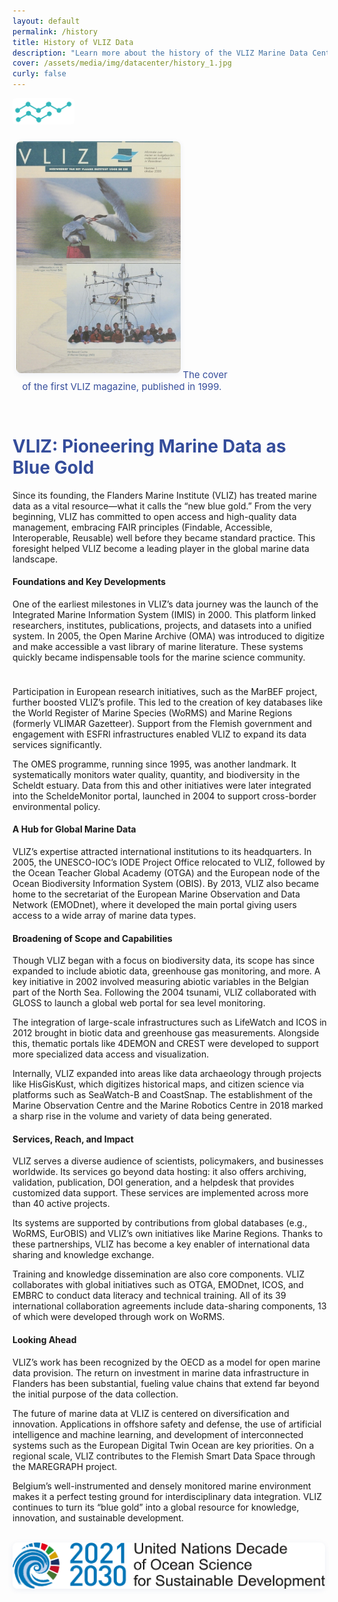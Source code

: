 ```yaml
---
layout: default
permalink: /history
title: History of VLIZ Data
description: "Learn more about the history of the VLIZ Marine Data Centre!"
cover: /assets/media/img/datacenter/history_1.jpg
curly: false
---
```


<img width="99" src="/assets/media/img/content/datavlizlogo_01.png" alt="vliz image" width="150">
<style>
    h1, h2, h3 {
        color: #354d9b; /* Adjust heading color */
    }
    .row {
        display: flex;
        flex-wrap: wrap;
        margin: 20px 0;
    }
    .col-md-7, .col-md-5 {
        padding: 15px;
    }
    .col-md-7 {
        flex: 0 0 70%;
    }
    .col-md-5 {
        flex: 0 0 30%;
    }
    img {
        max-width: 100%;
        height: auto;
        border-radius: 5px;
    }
    a {
        color: #354d9b; /* Link color */
        text-decoration: none;
    }
    a:hover {
        text-decoration: underline;
    }
    .button {
        display: inline-block;
        padding: 12px 24px;
        margin: 10px 0;
        font-size: 18px;
        text-align: center;
        text-decoration: none;
        color: #fff;
        background-color: #354d9b; /* Button color */
        border: none;
        border-radius: 5px;
        transition: background-color 0.3s, transform 0.2s;
    }
    .button:hover {
        background-color: #2c3e50; /* Darker shade on hover */
        transform: translateY(-2px);
    }
</style>

<div style="display: flex; flex-wrap: wrap; gap: 30px; align-items: flex-start; margin-top: 24px; margin-bottom: 24px;">
    <div style="flex: 1 1 320px; max-width: 350px; text-align: center;">
        <img src="/assets/media/img/datacenter/history.png" alt="History Image" style="max-width: 75%; border-radius: 8px; box-shadow: 0 2px 8px rgba(53,77,155,0.08); margin-bottom: 8px;">
        <span style="font-size: 15px; color: #354d9b;">The cover of the first VLIZ magazine, published in 1999.</span>
    </div>
    <div style="flex: 2 1 400px; min-width: 260px;">
        <h1>VLIZ: Pioneering Marine Data as Blue Gold</h1>
        <p>
            Since its founding, the Flanders Marine Institute (VLIZ) has treated marine data as a vital resource—what it calls the “new blue gold.” From the very beginning, VLIZ has committed to open access and high-quality data management, embracing FAIR principles (Findable, Accessible, Interoperable, Reusable) well before they became standard practice. This foresight helped VLIZ become a leading player in the global marine data landscape.
        </p>
        <h4>Foundations and Key Developments</h4>
        <p>
            One of the earliest milestones in VLIZ’s data journey was the launch of the Integrated Marine Information System (IMIS) in 2000. This platform linked researchers, institutes, publications, projects, and datasets into a unified system. In 2005, the Open Marine Archive (OMA) was introduced to digitize and make accessible a vast library of marine literature. These systems quickly became indispensable tools for the marine science community.
        </p>
    </div>
</div>

Participation in European research initiatives, such as the MarBEF project, further boosted VLIZ’s profile. This led to the creation of key databases like the World Register of Marine Species (WoRMS) and Marine Regions (formerly VLIMAR Gazetteer). Support from the Flemish government and engagement with ESFRI infrastructures enabled VLIZ to expand its data services significantly.

The OMES programme, running since 1995, was another landmark. It systematically monitors water quality, quantity, and biodiversity in the Scheldt estuary. Data from this and other initiatives were later integrated into the ScheldeMonitor portal, launched in 2004 to support cross-border environmental policy.

#### A Hub for Global Marine Data

VLIZ’s expertise attracted international institutions to its headquarters. In 2005, the UNESCO-IOC’s IODE Project Office relocated to VLIZ, followed by the Ocean Teacher Global Academy (OTGA) and the European node of the Ocean Biodiversity Information System (OBIS). By 2013, VLIZ also became home to the secretariat of the European Marine Observation and Data Network (EMODnet), where it developed the main portal giving users access to a wide array of marine data types.

#### Broadening of Scope and Capabilities

Though VLIZ began with a focus on biodiversity data, its scope has since expanded to include abiotic data, greenhouse gas monitoring, and more. A key initiative in 2002 involved measuring abiotic variables in the Belgian part of the North Sea. Following the 2004 tsunami, VLIZ collaborated with GLOSS to launch a global web portal for sea level monitoring.

The integration of large-scale infrastructures such as LifeWatch and ICOS in 2012 brought in biotic data and greenhouse gas measurements. Alongside this, thematic portals like 4DEMON and CREST were developed to support more specialized data access and visualization.

Internally, VLIZ expanded into areas like data archaeology through projects like HisGisKust, which digitizes historical maps, and citizen science via platforms such as SeaWatch-B and CoastSnap. The establishment of the Marine Observation Centre and the Marine Robotics Centre in 2018 marked a sharp rise in the volume and variety of data being generated.

#### Services, Reach, and Impact

VLIZ serves a diverse audience of scientists, policymakers, and businesses worldwide. Its services go beyond data hosting: it also offers archiving, validation, publication, DOI generation, and a helpdesk that provides customized data support. These services are implemented across more than 40 active projects.

Its systems are supported by contributions from global databases (e.g., WoRMS, EurOBIS) and VLIZ’s own initiatives like Marine Regions. Thanks to these partnerships, VLIZ has become a key enabler of international data sharing and knowledge exchange.

Training and knowledge dissemination are also core components. VLIZ collaborates with global initiatives such as OTGA, EMODnet, ICOS, and EMBRC to conduct data literacy and technical training. All of its 39 international collaboration agreements include data-sharing components, 13 of which were developed through work on WoRMS.

#### Looking Ahead

VLIZ’s work has been recognized by the OECD as a model for open marine data provision. The return on investment in marine data infrastructure in Flanders has been substantial, fueling value chains that extend far beyond the initial purpose of the data collection.

The future of marine data at VLIZ is centered on diversification and innovation. Applications in offshore safety and defense, the use of artificial intelligence and machine learning, and development of interconnected systems such as the European Digital Twin Ocean are key priorities. On a regional scale, VLIZ contributes to the Flemish Smart Data Space through the MAREGRAPH project.

Belgium’s well-instrumented and densely monitored marine environment makes it a perfect testing ground for interdisciplinary data integration. VLIZ continues to turn its “blue gold” into a global resource for knowledge, innovation, and sustainable development.<br>
<br>
 <div style="flex: 1 1 320px; max-width: 500px; text-align: center;">
        <img src="/assets/media/img/datacenter/UNdecade.png" alt="UN Decade Logo" style="max-width: 100%; border-radius: 8px; box-shadow: 0 2px 8px rgba(53,77,155,0.08);">
    </div>
